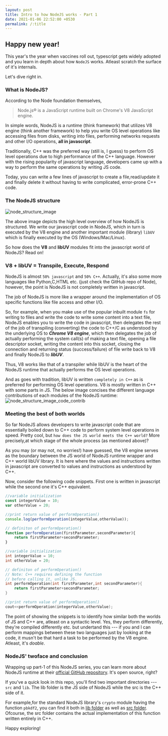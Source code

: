 ```yaml
---
layout: post
title: Intro to how NodeJS works - Part 1
date: 2021-01-06 22:52:00 +0530
permalink: /:title
---
```


## Happy new year!

This year's the year when vaccines roll out, typescript gets widely adopted and you learn in depth about how `NodeJS` works. Atleast scratch the surface of it's internals.

Let's dive right in.

### What is NodeJS?
According to the Node foundation themselves,
>Node.js® is a JavaScript runtime built on Chrome's V8 JavaScript engine.

In simple words, NodeJS is a runtime (think framework) that utilizes V8 engine (think another framework) to help you write OS level operations like accessing files from disks, writing into files, performing networks requests and other I/O operations, __all in javascript__.

Traditionally, C++ was the preferred way (still is, I guess) to perform OS level operations due to high performance of the C++ language. However with the rising popularity of javascript language, developers came up with a way to perform the same operations by writing JS code.

Today, you can write a few lines of javascript to create a file,read/update it and finally delete it without having to write complicated, error-prone C++ code.

### The NodeJS structure
![node_structure_image](/compute/images/node_structure.png "Structure of NodeJS internals")

The above image depicts the high level overview of how NodeJS is structured. We write our javascript code in NodeJS, which in turn is executed by the V8 engine and another important module (library) `libUV` which is finally executed by the OS (Windows/Mac/Linux).

So how does the __V8__ and __libUV__ modules fit into the javascript world of NodeJS? Read on!

### V8 + libUV = Transpile, Execute, Respond

NodeJS is almost `50% javascript` and `50% C++`. Actually, it's also some more languages like Python,C,HTML etc. (just check the GitHub repo of Node), however, the point is NodeJS is not completely written in javascript.

The job of NodeJS is more like a wrapper around the implementation of OS specific functions like file access and other I/O.

So, for example, when you make use of the popular inbuilt module `fs` for writing to files and write the code to write some content into a text file, NodeJS enables you to write the code in javascript, then delegates the rest of the job of transpiling (converting) the code to C++/C as understood by the underlying OS to ***Chrome V8 engine***, which then delegates the job of actually performing the system call(s) of making a text file, opening a file descriptor socket, writing the content into this socket, closing the connection and returning status (success/failure) of file write back to V8 and finally NodeJS to ***libUV***.

Thus, V8 works like that of a transpiler while libUV is the heart of the NodeJS runtime that actually performs the OS level operations.

And as goes with tradition, libUV is written `completely in C++` as is preferred for performing OS level operations. V8 is mostly written in C++ with some parts in JS. The below image concises the different language contributions of each modules of the NodeJS runtime:
![node_structure_image_code_contrib](/compute/images/node_structure_code_details.png "Structure of NodeJS internals with language contributions")

### Meeting the best of both worlds
So far NodeJS allows developers to write javascript code that are essentially boiled down to C++ code to perform system level operations in speed. Pretty cool, but `how does the JS world meets the C++ world?` More precisely,at which stage of the whole process (as mentioned above)?

As you may (or may not, no worries!) have guessed, the V8 engine serves as the boundary between the JS world of NodeJS runtime wrapper and C++ world libUV library. It is here where the values and instructions written in javascript are converted to values and instructions as understood by C++.

Now, consider the following code snippets. First one is written in javascript while the second one it's C++ equivalent.

```javascript
//variable initialization
const integerValue = 10;
var otherValue = 20;

//print return value of performOperation()
console.log(performOperation(integerValue,otherValue));

// definiton of performOperation()
function performOperation(firstParameter,secondParameter){
    return firstParameter+secondParameter;
}
```

```c++
//variable initialization
int integerValue = 10;
int otherValue = 20;

// definiton of performOperation()
// Note: C++ requires defining the function
// before calling it, unlike JS.
int performOperation(int firstParameter,int secondParameter){
    return firstParameter+secondParameter;
}

//print return value of performOperation()
cout<<performOperation(integerValue,otherValue);
```

The point of showing the snippets is to identify how similar both the worlds of JS and C++ are, atleast on a syntactic level. Yes, they perform differently, they're compiled differently etc. but undertand this --- if you and I can perform mappings between these two languages just by looking at the code, it musn't be that hard a task to be performed by the V8 engine. Atleast, it's *doable*.

### NodeJS' twoface and conclusion
Wrapping up part-1 of this NodeJS series, you can learn more about NodeJS runtime at their [official GitHub repository](https://github.com/nodejs/node). It's open source, right?

If you've a quick look in this repo, you'll find two important directories --- `src` and `lib`. The lib folder is the JS side of NodeJS while the src is the C++ side of it.

For example,for the standard NodeJS library's `crypto` module having the function `pbkdf2`, you can find it both in [lib folder](https://github.com/nodejs/node/blob/3518919cb7a8fca324f67c3fa3c61f1d820f61b2/lib/internal/crypto/pbkdf2.js#L35) as well as [src folder](https://github.com/nodejs/node/blob/3518919cb7a8fca324f67c3fa3c61f1d820f61b2/src/crypto/crypto_pbkdf2.cc#L1). Ofcourse, the src folder contains the actual implementation of this function written entirely in C++.

Happy exploring!